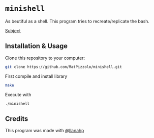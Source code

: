 # `minishell`

As beutiful as a shell. This program tries to recreate/replicate the bash.

[Subject](en.subject.pdf)


## Installation & Usage

Clone this repository to your computer:
```sh
git clone https://github.com/MatPizzolo/minishell.git
```

First compile and install library
```sh
make
```

Execute with 
```sh
./minishell
```

## Credits
This program was made with [@llanahp](https://github.com/llanahp)
